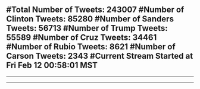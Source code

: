 #Total Number of Tweets: 243007 
#Number of Clinton Tweets: 85280
#Number of Sanders Tweets: 56713
#Number of Trump Tweets: 55589
#Number of Cruz Tweets: 34461
#Number of Rubio Tweets: 8621
#Number of Carson Tweets: 2343
#Current Stream Started at Fri Feb 12 00:58:01 MST
---
---
---
